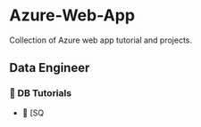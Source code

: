 # Azure-Web-App
Collection of Azure web app tutorial and projects.

## Data Engineer
### 📕 DB Tutorials
- 📄 [SQ
